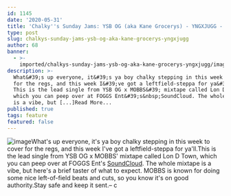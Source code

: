 ```yaml
---
id: 1145
date: '2020-05-31'
title: 'Chalky''s Sunday Jams: YSB OG (aka Kane Grocerys) - YNGXJUGG - Loose Lips'
type: post
slug: chalkys-sunday-jams-ysb-og-aka-kane-grocerys-yngxjugg
author: 68
banner:
  - >-
    imported/chalkys-sunday-jams-ysb-og-aka-kane-grocerys-yngxjugg/image1145.jpeg
description: >-
  What&#39;s up everyone, it&#39;s ya boy chalky stepping in this week to cover
  for the regs, and this week I&#39;ve got a leftfield-steppa for ya&#39;ll.
  This is the lead single from YSB OG x MOBBS&#39; mixtape called Lon D Town,
  which you can peep over at FOGGS Ent&#39;s&nbsp;SoundCloud. The whole mixtape
  is a vibe, but [...]Read More...
published: true
tags: feature
featured: false
---
```

![image](../imported/chalkys-sunday-jams-ysb-og-aka-kane-grocerys-yngxjugg/image1145.jpeg)What's up everyone, it's ya boy chalky stepping in this week to cover for the regs, and this week I've got a leftfield-steppa for ya'll.This is the lead single from YSB OG x MOBBS' mixtape called Lon D Town, which you can peep over at FOGGS Ent's [SoundCloud](https://soundcloud.com/fogg-music/yngxjugg-ysb-og-prod-mobbs). The whole mixtape is a vibe, but here's a brief taster of what to expect. MOBBS is known for doing some nice left-of-field beats and cuts, so you know it's on good authority.Stay safe and keep it sent.– c